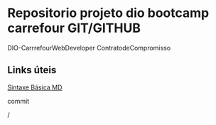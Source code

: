 # Repositorio projeto dio bootcamp carrefour GIT/GITHUB
DIO-CarrrefourWebDeveloper
ContratodeCompromisso

## Links úteis
[Sintaxe Básica MD](https://www.markdownguide.org/basic-syntax/)

commit

/
